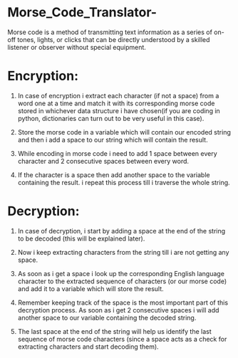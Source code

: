 # Morse_Code_Translator-
Morse code is a method of transmitting text information as a series of on-off tones, lights, or clicks that can be directly understood by a skilled listener or observer without special equipment.

# Encryption:
 
1) In case of encryption i extract each character (if not a space) from a word one at a time and match it with its corresponding morse code stored in whichever data structure i have chosen(if you are coding in python, dictionaries can turn out to be very useful in this case).</br>

2) Store the morse code in a variable which will contain our encoded string and then i add a space to our string which will contain the result.</br>

3) While encoding in morse code i need to add 1 space between every character and 2 consecutive spaces between every word.</br>

4) If the character is a space then add another space to the variable containing the result. i repeat this process till i traverse the whole string.</br>



# Decryption:
 
1) In case of decryption, i start by adding a space at the end of the string to be decoded (this will be explained later).</br>

2) Now i keep extracting characters from the string till i are not getting any space.</br>

3) As soon as i get a space i look up the corresponding English language character to the extracted sequence of characters (or our morse code) and add it to a variable which will store the result.</br>

4) Remember keeping track of the space is the most important part of this decryption process. As soon as i get 2 consecutive spaces i will add another space to our variable containing the decoded string.</br>

5) The last space at the end of the string will help us identify the last sequence of morse code characters (since a space acts as a check for extracting characters and start decoding them).</br>

